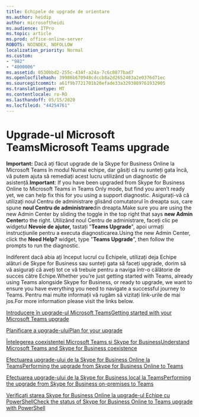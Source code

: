 ```yaml
---
title: Echipele de upgrade de orientare
ms.author: heidip
author: microsoftheidi
ms.audience: ITPro
ms.topic: article
ms.prod: office-online-server
ROBOTS: NOINDEX, NOFOLLOW
localization_priority: Normal
ms.custom:
- "982"
- "4000006"
ms.assetid: 0530bbd2-255c-434f-a24a-7c6c0877bad7
ms.openlocfilehash: 39986b670948cdccb8a2d2652403a2e0376d71ec
ms.sourcegitcommit: a61f9b7721701b20efade33a3293089761932905
ms.translationtype: MT
ms.contentlocale: ro-RO
ms.lasthandoff: 05/15/2020
ms.locfileid: "44254761"
---
```

# <a name="microsoft-teams-upgrade"></a><span data-ttu-id="6a12b-102">Upgrade-ul Microsoft Teams</span><span class="sxs-lookup"><span data-stu-id="6a12b-102">Microsoft Teams upgrade</span></span>

<span data-ttu-id="6a12b-103">**Important:** Dacă ați făcut upgrade de la Skype for Business Online la Microsoft Teams în modul Numai echipe, dar găsiți că nu sunteți gata încă, vă putem ajuta să remediați acest lucru utilizând un diagnostic de asistență.</span><span class="sxs-lookup"><span data-stu-id="6a12b-103">**Important**: If you have been upgraded from Skype for Business Online to Microsoft Teams in Teams Only mode, but find you aren’t ready yet, we can help fix this for you using a support diagnostic.</span></span> <span data-ttu-id="6a12b-104">Asigurați-vă că utilizați noul Centru de administrare glisând comutatorul în dreapta sus, care spune **noul Centru de administrare**din dreapta.</span><span class="sxs-lookup"><span data-stu-id="6a12b-104">Make sure you are using the new Admin Center by sliding the toggle in the top right that says **new Admin Center**to the right.</span></span> <span data-ttu-id="6a12b-105">Utilizând noul Centru de administrare, faceți clic pe widgetul **Nevoie de ajutor,** tastați "**Teams Upgrade**", apoi urmați instrucțiunile pentru a executa diagnosticarea.</span><span class="sxs-lookup"><span data-stu-id="6a12b-105">Using the new Admin Center, click the **Need Help?** widget, type "**Teams Upgrade**", then follow the prompts to run the diagnostic.</span></span>

<span data-ttu-id="6a12b-106">Indiferent dacă abia ați început lucrul cu Echipele, utilizați deja Echipe alături de Skype for Business sau sunteți gata să faceți upgrade, dorim să vă asigurați că aveți tot ce vă trebuie pentru a naviga într-o călătorie de succes către Echipe.</span><span class="sxs-lookup"><span data-stu-id="6a12b-106">Whether you’re just getting started with Teams, already using Teams alongside Skype for Business, or ready to upgrade, we want to ensure you have everything you need to navigate a successful journey to Teams.</span></span> <span data-ttu-id="6a12b-107">Pentru mai multe informații vă rugăm să vizitați link-urile de mai jos.</span><span class="sxs-lookup"><span data-stu-id="6a12b-107">For more information please visit the links below.</span></span>

[<span data-ttu-id="6a12b-108">Introducere în upgrade-ul Microsoft Teams</span><span class="sxs-lookup"><span data-stu-id="6a12b-108">Getting started with your Microsoft Teams upgrade</span></span>](https://docs.microsoft.com/MicrosoftTeams/upgrade-start-here)

[<span data-ttu-id="6a12b-109">Planificare a upgrade-ului</span><span class="sxs-lookup"><span data-stu-id="6a12b-109">Plan for your upgrade</span></span>](https://docs.microsoft.com/MicrosoftTeams/upgrade-plan-journey)

[<span data-ttu-id="6a12b-110">Înțelegerea coexistenței Microsoft Teams și Skype for Business</span><span class="sxs-lookup"><span data-stu-id="6a12b-110">Understand Microsoft Teams and Skype for Business coexistence</span></span>](https://docs.microsoft.com/MicrosoftTeams/teams-and-skypeforbusiness-coexistence-and-interoperability)

[<span data-ttu-id="6a12b-111">Efectuarea upgrade-ului de la Skype for Business Online la Teams</span><span class="sxs-lookup"><span data-stu-id="6a12b-111">Performing the upgrade from Skype for Business Online to Teams</span></span>](https://docs.microsoft.com/MicrosoftTeams/upgrade-to-teams-execute-skypeforbusinessonline)

[<span data-ttu-id="6a12b-112">Efectuarea upgrade-ului de la Skype for Business local la Teams</span><span class="sxs-lookup"><span data-stu-id="6a12b-112">Performing the upgrade from Skype for Business on-premises to Teams</span></span>](https://docs.microsoft.com/MicrosoftTeams/upgrade-to-teams-execute-skypeforbusinesshybridonprem)
 
[<span data-ttu-id="6a12b-113">Verificați starea Skype for Business Online la upgrade-ul Echipe cu PowerShell</span><span class="sxs-lookup"><span data-stu-id="6a12b-113">Check the status of Skype for Business Online to Teams upgrade with PowerShell</span></span>](https://docs.microsoft.com/powershell/module/skype/get-csteamsupgradestatus?view=skype-ps)